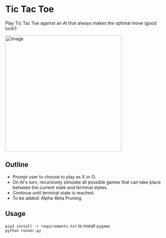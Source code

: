 # Tic Tac Toe

Play Tic Tac Toe against an AI that always makes the optimal move (good luck!)

<img width="372" alt="image" src="https://github.com/frostyrez/CS50AI/assets/123249055/4890c391-ab03-4c9b-92ca-e8c431a5a7b4">


## Outline

- Prompt user to choose to play as X or O.
- On AI's turn, recursively simulate all possible games that can take place between the current state and terminal states.
- Continue until terminal state is reached.
- To be added: Alpha-Beta Pruning.

## Usage
`pip3 install -r requirements.txt` to install `pygame`  
`python runner.py`
